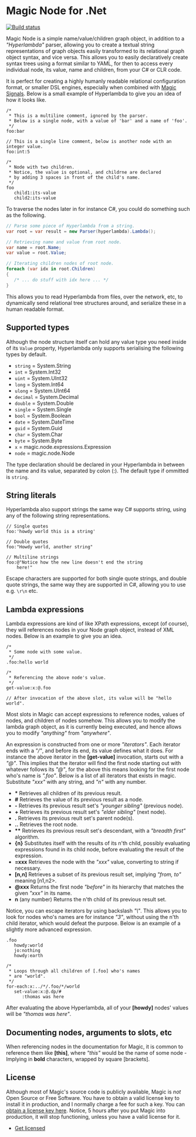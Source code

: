 
# Magic Node for .Net

[![Build status](https://travis-ci.org/polterguy/magic.node.svg?master)](https://travis-ci.org/polterguy/magic.node)

Magic Node is a simple name/value/children graph object, in addition to a _"Hyperlambda"_ parser, allowing you to
create a textual string representations of graph objects easily transformed to its relational graph object syntax,
and vice versa. This allows you to easily declaratively create syntax trees using a format similar to YAML, for 
then to access every individual node, its value, name and children, from your C# or CLR code.

It is perfect for creating a highly humanly readable relational configuration format, or smaller DSL engines,
especially when combined with [Magic Signals](https://github.com/polterguy/magic.signals). Below is a small
example of Hyperlambda to give you an idea of how it looks like.

```
/*
 * This is a multiline comment, ignored by the parser.
 * Below is a single node, with a value of 'bar' and a name of 'foo'.
 */
foo:bar

// This is a single line comment, below is another node with an integer value.
foo:int:5

/*
 * Node with two children.
 * Notice, the value is optional, and childrne are declared
 * by adding 3 spaces in front of the child's name.
 */
foo
   child1:its-value
   child2:its-value
```

To traverse the nodes later in for instance C#, you could do something such as the following.

```csharp
// Parse some piece of Hyperlambda from a string.
var root = var result = new Parser(hyperlambda).Lambda();

// Retrieving name and value from root node.
var name = root.Name;
var value = root.Value;

// Iterating children nodes of root node.
foreach (var idx in root.Children)
{
   /* ... do stuff with idx here ... */
}
```

This allows you to read Hyperlambda from files, over the network, etc, to dynamically send
relational tree structures around, and serialize these in a human readable format.

## Supported types

Although the node structure itself can hold any value type you need inside of its `Value` property,
Hyperlambda only supports serialising the following types by default.

* `string` = System.String
* `int` = System.Int32
* `uint` = System.UInt32
* `long` = System.Int64
* `ulong` = System.UInt64
* `decimal` = System.Decimal
* `double` = System.Double
* `single` = System.Single
* `bool` = System.Boolean
* `date` = System.DateTime
* `guid` = System.Guid
* `char` = System.Char
* `byte` = System.Byte
* `x` = magic.node.expressions.Expression
* `node` = magic.node.Node

The type declaration should be declared in your Hyperlambda in between the name and its value, separated by colon (:).
The default type if ommitted is `string`.

## String literals

Hyperlambda also support strings the same way C# supports string, using any of the following string representations.

```
// Single quotes
foo:'howdy world this is a string'

// Double quotes
foo:"Howdy world, another string"

// Multiline strings
foo:@"Notice how the new line doesn't end the string
    here!"
```

Escape characters are supported for both single quote strings, and double quote strings, the same way they
are supported in C#, allowing you to use e.g. `\r\n` etc.

## Lambda expressions

Lambda expressions are kind of like XPath expressions, except (of course), they will references nodes
in your Node graph object, instead of XML nodes. Below is an example to give you an idea.

```
/*
 * Some node with some value.
 */
.foo:hello world

/*
 * Referencing the above node's value.
 */
get-value:x:@.foo

// After invocation of the above slot, its value will be "hello world".
```

Most slots in Magic can accept expressions to reference nodes, values of nodes, and children of
nodes somehow. This allows you to modify the lambda graph object, as it is currently being executed,
and hence allows you to modify _"anything"_ from _"anywhere"_.

An expression is constructed from one or more _"iterators"_. Each iterator ends with a _"/"_, and before
its end, its value defines what it does. For instance the above iterator in the __[get-value]__ invocation,
starts out with a _"@"_. This implies that the iterator will find the first node starting out with whatever
follows its _"@"_, for the above this means looking for the first node who's name is _".foo"_. Below is a list
of all iterators that exists in magic. Substitute _"xxx"_ with any string, and _"n"_ with any number.

* __\*__ Retrieves all children of its previous result.
* __\#__ Retrieves the value of its previous result as a node.
* __\-__ Retrieves its previous result set's _"younger sibling"_ (previous node).
* __\+__ Retrieves its previous result set's _"elder sibling"_ (next node).
* __.__ Retrieves its previous reult set's parent node(s).
* __..__ Retrieves the root node.
* __\*\*__ Retrieves its previous result set's descendant, with a _"breadth first"_ algorithm.
* __{n}__ Substitutes itself with the results of its n'th child, possibly evaluating expressions found in its child node, before evaluating the result of the expression.
* __=xxx__ Retrieves the node with the _"xxx"_ value, converting to string if necessary.
* __[n,n]__ Retrieves a subset of its previous result set, implying _"from, to"_ meaning \[n1,n2\>.
* __@xxx__ Returns the first node _"before"_ in its hierarchy that matches the given _"xxx"_ in its name.
* __n__ (any number) Returns the n'th child of its previous result set.

Notice, you can escape iterators by using backslash _"\\"_. This allows you to look for nodes who's names
are for instance _"3"_, without using the n'th child iterator, which would defeat the purpose. Below
is an example of a slightly more advanced expression.

```
.foo
   howdy:world
   jo:nothing
   howdy:earth

/*
 * Loops through all children of [.foo] who's names
 * are "world".
 */
for-each:x:../*/.foo/*/world
   set-value:x:@.dp/#
      :thomas was here
```

After evaluating the above Hyperlambda, all of your __[howdy]__ nodes' values will be _"thomas was here"_.

## Documenting nodes, arguments to slots, etc

When referencing nodes in the documentation for Magic, it is common to reference them like __[this]__, where
_"this"_ would be the name of some node - Implying in __bold__ characters, wrapped by square [brackets].

## License

Although most of Magic's source code is publicly available, Magic is _not_ Open Source or Free Software.
You have to obtain a valid license key to install it in production, and I normally charge a fee for such a
key. You can [obtain a license key here](https://servergardens.com/buy/).
Notice, 5 hours after you put Magic into production, it will stop functioning, unless you have a valid
license for it.

* [Get licensed](https://servergardens.com/buy/)
